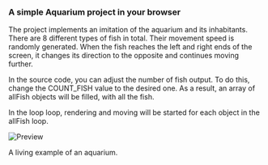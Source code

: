 ### A simple Aquarium project in your browser

The project implements an imitation of the aquarium and its inhabitants. There are 8 different types of fish in total. Their movement speed is randomly generated. When the fish reaches the left and right ends of the screen, it changes its direction to the opposite and continues moving further.

In the source code, you can adjust the number of fish output. To do this, change the COUNT_FISH value to the desired one. As a result, an array of allFish objects will be filled, with all the fish.

In the loop loop, rendering and moving will be started for each object in the allFish loop.

![Preview](https://repository-images.githubusercontent.com/594726240/0a495743-64c3-447a-98b4-c7a7a63fbb5d)

A living example of an aquarium.
